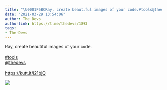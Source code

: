 ```yaml
---
title: "\U0001F5BCRay, create beautiful images of your code.#tools@thedevshttps://kutt.it/i21bjQ"
date: "2021-03-29 13:54:06"
author: The Devs
authorlink: https://t.me/thedevs/1893
tags:
- The-Devs
---
```

<p>Ray, create beautiful images of your code.<br><br><a href="https://t.me/thedevs/1893?q=%23tools">#tools</a><br><a href="https://t.me/thedevs" target="_blank">@thedevs</a><br><br><a href="https://kutt.it/i21bjQ" target="_blank" rel="noopener">https://kutt.it/i21bjQ</a></p><img src="https://cdn4.telesco.pe/file/s2bEzoC1Yex0qvrZu93U1FdBQF588G_WlnBCmmfE4j3227K6blKhQ81NyxOd6aa9JwQQLsRqn9gdJCVdFGNFdevJVNf48V1Vh8R5CmVetOOeaGcltQWAcUn_-XWB3MHoyL3Mt1KYrrTdBBJ5SUxGyHbFWv6ywkAwTAfCtmy2vk6E1KfzipgQVHqYUehMu4JFn_nLhyCHClU7_D6oDEXhBtVo-KWhrtFMuyQCZkQFAU07J91Kv7NLUwPjAFCCpmeRZ3CzWvFZhj9L97OvrLkc9gNqFLL3Zg783b6Kx7Qu6S6KAoVzYMxc06BkmZ-iNEb9u1IpDLIjdeoGxP6u0Wz7Cg.jpg" referrerpolicy="no-referrer">